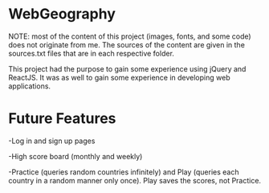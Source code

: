 # WebGeography

NOTE: most of the content of this project (images, fonts, and some code) does not originate from me. The sources of the content are given in the sources.txt files that are in each respective folder.

This project had the purpose to gain some experience using jQuery and ReactJS. It was as well to gain some experience in developing web applications.

# Future Features

-Log in and sign up pages

-High score board (monthly and weekly)

-Practice (queries random countries infinitely) and Play (queries each country in a random manner only once). Play saves the scores, not Practice.
